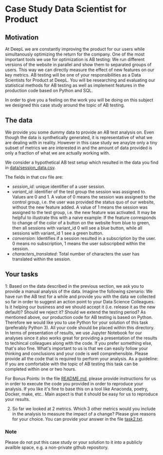 <!-- [hv_1.1|Classification: CONFIDENTIAL, DeepL GmbH] -->
# Case Study Data Scientist for Product

## Motivation

At DeepL we are constantly improving the product for our users while simultanously optimizing the return for the company. One of the most important tools we use for optimization is AB testing: We run different versions of the website in parallel and show them to separated groups of users. This way we can directly measure the effect of new features on our key metrics. AB testing will be one of your responsibilities as a Data Scientists for Product at DeepL. You will be researching and evaluating our statistical methods for AB testing as well as implement features in the production code based on Python and SQL.

In order to give you a feeling on the work you will be doing on this subject we designed this case study around the topic of AB testing.

## The data

We provide you some dummy data to provide an AB test analysis on. Even though the data is synthetically generated, it is representative of what we are dealing with in reality. However in this case study we anaylze only a tiny subset of metrics we are interested in and the amount of data provided is only a fraction of what we are actually working with.

We consider a hypothetical AB test setup which resulted in the data you find in [data/session_data.csv](./data).

The fields in that csv file are:

- *session_id*: unique identifier of a user session.
- *variant_id*: identifier of the test group the session was assigned to. Values are 0 and 1. A value of 0 means the session was assigned to the control group, i.e. the user was provided the status quo of our website, without the new feature added. A value of 1 means the session was assigned to the test group, i.e. the new feature was activated. It may be helpful to illustrate this with a naive example: If the feature corresponds to change of the color of a button on the website from blue to green, then all sessions with variant_id 0 will see a blue button, while all sessions with variant_id 1 see a green button.
- *conversion*: Identifies if a session resulted in a subscription by the user. 0 means no subscription, 1 means the user subscripbed within the session.
- *characters_translated*: Total number of characters the user has translated within the session.

## Your tasks

1: Based on the data described in the previous section, we ask you to provide a manual analysis of the data. Imagine the following szenario: We have run the AB test for a while and provide you with the data we collected so far in order to suggest an action point to your Data Science Colleagues. Is it helping our business and we should accept it (i.e. release it as the new default)? Should we reject it? Should we extend the testing period? 
As mentioned above, our production code for AB testing is based on Python. Therefore we would like you to use Python for your solution of this task (preferably Python 3). All your code should be placed within this directory.
In terms of presentation of results, we use Jupyter Notebook for our analyses since it also works great for providing a presentation of the results to techincal colleagues along with the code. If you prefer something else, that's also fine. What's important to us is that we can easily follow your thinking and conclusions and your code is well comprehensible. Please provide all the code that is required to perform your analysis.
As a guideline: If you are comfortable with the topic of AB testing this task can be completed within one or two hours. 

For Bonus Points: In the file [README.md](./README.md), please provide instructions for us in order to execute the code you provided in order to reproduce your analysis. If you like it's fine to base this on a tool like Anaconda, poetry, Docker, make, etc.. Main aspect is that it should be easy for us to reproduce your results.

2. So far we looked at 2 metrics. Which 3 other metrics would you include in the analysis to measure the impact of a change? Please give reasons for your choice. You can provide your answer in the file [task2.txt](./task2.txt).

### Note
Please do not put this case study or your solution to it into a publicly availble space, e.g. a non-private github repository.
